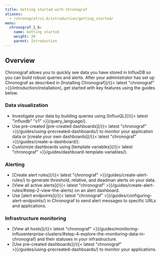 ```yaml
---
title: Getting started with Chronograf
aliases:
  - /chronograf/v1.6/introduction/getting_started/
menu:
  chronograf_1_6:
    name: Getting started
    weight: 30
    parent: Introduction
---
```


## Overview
Chronograf allows you to quickly see data you have stored in InfluxDB so you can build robust queries and alerts. After your administrator has set up Chronograf as described in [Installing Chronograf](/{{< latest "chronograf" >}}/introduction/installation), get started with key features using the guides below.

### Data visualization
* Investigate your data by building queries using [InfluxQL](/{{< latest "influxdb" "v1" >}}/query_language/).
* Use pre-created [pre-created dashboards](/{{< latest "chronograf" >}}/guides/using-precreated-dashboards/) to monitor your application data or [create your own dashboards](/{{< latest "chronograf" >}}/guides/create-a-dashboard/).
* Customize dashboards using [template variables](/{{< latest "chronograf" >}}/guides/dashboard-template-variables/).

### Alerting
* [Create alert rules](/{{< latest "chronograf" >}}/guides/create-alert-rules/) to generate threshold, relative, and deadman alerts on your data.
* [View all active alerts](/{{< latest "chronograf" >}}/guides/create-alert-rules/#step-2-view-the-alerts) on an alert dashboard.
* Use [alert endpoints](/{{< latest "chronograf" >}}/guides/configuring-alert-endpoints/) in Chronograf to send alert messages to specific URLs and applications.

### Infrastructure monitoring
* [View all hosts](/{{< latest "chronograf" >}}/guides/monitoring-influxenterprise-clusters/#step-4-explore-the-monitoring-data-in-chronograf) and their statuses in your infrastructure.
* [Use pre-created dashboards](/{{< latest "chronograf" >}}/guides/using-precreated-dashboards/) to monitor your applications.
